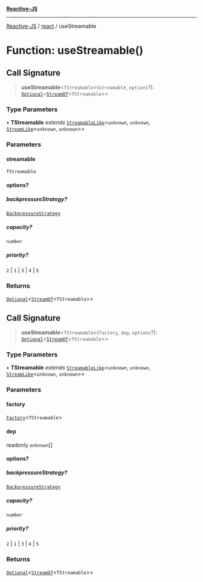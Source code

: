 [**Reactive-JS**](../../README.md)

***

[Reactive-JS](../../README.md) / [react](../README.md) / useStreamable

# Function: useStreamable()

## Call Signature

> **useStreamable**\<`TStreamable`\>(`streamable`, `options`?): [`Optional`](../../functions/type-aliases/Optional.md)\<[`StreamOf`](../../computations/type-aliases/StreamOf.md)\<`TStreamable`\>\>

### Type Parameters

• **TStreamable** *extends* [`StreamableLike`](../../computations/interfaces/StreamableLike.md)\<`unknown`, `unknown`, [`StreamLike`](../../computations/interfaces/StreamLike.md)\<`unknown`, `unknown`\>\>

### Parameters

#### streamable

`TStreamable`

#### options?

##### backpressureStrategy?

[`BackpressureStrategy`](../../utils/type-aliases/BackpressureStrategy.md)

##### capacity?

`number`

##### priority?

`2` \| `1` \| `3` \| `4` \| `5`

### Returns

[`Optional`](../../functions/type-aliases/Optional.md)\<[`StreamOf`](../../computations/type-aliases/StreamOf.md)\<`TStreamable`\>\>

## Call Signature

> **useStreamable**\<`TStreamable`\>(`factory`, `dep`, `options`?): [`Optional`](../../functions/type-aliases/Optional.md)\<[`StreamOf`](../../computations/type-aliases/StreamOf.md)\<`TStreamable`\>\>

### Type Parameters

• **TStreamable** *extends* [`StreamableLike`](../../computations/interfaces/StreamableLike.md)\<`unknown`, `unknown`, [`StreamLike`](../../computations/interfaces/StreamLike.md)\<`unknown`, `unknown`\>\>

### Parameters

#### factory

[`Factory`](../../functions/type-aliases/Factory.md)\<`TStreamable`\>

#### dep

readonly `unknown`[]

#### options?

##### backpressureStrategy?

[`BackpressureStrategy`](../../utils/type-aliases/BackpressureStrategy.md)

##### capacity?

`number`

##### priority?

`2` \| `1` \| `3` \| `4` \| `5`

### Returns

[`Optional`](../../functions/type-aliases/Optional.md)\<[`StreamOf`](../../computations/type-aliases/StreamOf.md)\<`TStreamable`\>\>
